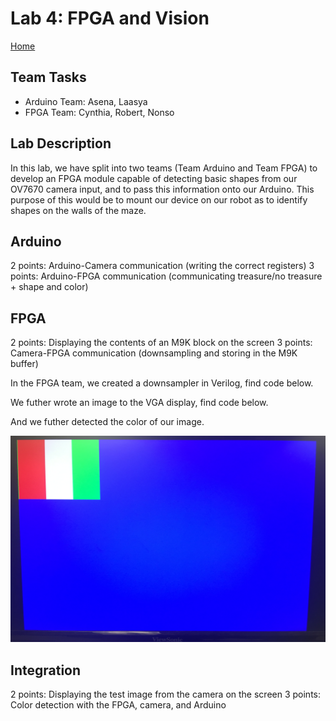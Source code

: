 # Lab 4: FPGA and Vision
[Home](https://ece3400team19.github.io/)

## Team Tasks
* Arduino Team: Asena, Laasya
* FPGA Team: Cynthia, Robert, Nonso


## Lab Description
In this lab, we have split into two teams (Team Arduino and Team FPGA) to develop an FPGA module capable of detecting basic shapes from our OV7670 camera input, and to pass this information onto our Arduino. This purpose of this would be to mount our device on our robot as to identify shapes on the walls of the maze.

## Arduino
2 points: Arduino-Camera communication (writing the correct registers)
3 points: Arduino-FPGA communication (communicating treasure/no treasure + shape and color)

## FPGA
2 points: Displaying the contents of an M9K block on the screen
3 points: Camera-FPGA communication (downsampling and storing in the M9K buffer)

In the FPGA team, we created a downsampler in Verilog, find code below.
<insert downsample code>

We futher wrote an image to the VGA display, find code below.

<insert VGA code>
  
And we futher detected the color of our image.
<insert image color below>

<img src="Lab04_Flag.jpeg" width="620" height="330" alt="SIgnal-Flag">

## Integration
2 points: Displaying the test image from the camera on the screen
3 points: Color detection with the FPGA, camera, and Arduino
